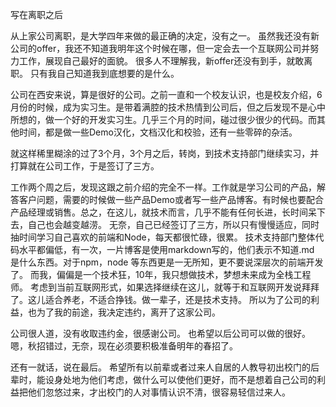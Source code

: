 写在离职之后

从上家公司离职，是大学四年来做的最正确的决定，没有之一。
虽然我还没有新公司的offer，我还不知道我明年这个时候在哪，但一定会去一个互联网公司并努力工作，展现自己最好的面貌。
很多人不理解我，新offer还没有到手，就敢离职。
只有我自己知道我到底想要的是什么。

公司在西安来说，算是很好的公司。之前一直和一个校友认识，也是校友介绍，6月份的时候，成为实习生。是带着满腔的技术热情到公司后，但之后发现不是心中所想的，做一个好的开发实习生。几乎三个月的时间，碰过很少很少的代码。而其他时间，都是做一些Demo汉化，文档汉化和校验，还有一些零碎的杂活。

就这样稀里糊涂的过了3个月，3个月之后，转岗，到技术支持部门继续实习，并打算就在公司工作，于是签订了三方。

工作两个周之后，发现这跟之前介绍的完全不一样。工作就是学习公司的产品，解答客户问题，需要的时候做一些产品Demo或者写一些产品博客。有时候也要配合产品经理或销售。总之，在这儿，就技术而言，几乎不能有任何长进，长时间呆下去，自己也会越变越涝。
无奈，自己已经签订了三方，所以只有慢慢适应，同时抽时间学习自己喜欢的前端和Node，每天都很忙碌，很累。
技术支持部门整体代码水平都偏低，有一次，一片博客是使用markdown写的，他们表示不知道.md 是什么东西。对于npm，node 等东西更是一无所知，更不要说深层次的前端开发了。
而我，偏偏是一个技术狂，10年，我只想做技术，梦想未来成为全栈工程师。
考虑到当前互联网形式，如果选择继续在这儿，就等于和互联网开发说拜拜了。这儿适合养老，不适合挣钱。做一辈子，还是技术支持。
所以为了公司的利益，也为了我的前途，我决定违约，离开了这家公司。

公司很人道，没有收取违约金，很感谢公司。
也希望以后公司可以做的很好。
嗯，秋招错过，无奈，现在必须要积极准备明年的春招了。

还有一就话，说在最后。
希望所有以前辈或者过来人自居的人教导初出校门的后辈时，能设身处地为他们考虑，做什么可以使他们更好，而不是想着自己公司的利益把他们忽悠过来，才出校门的人对事情认识不清，很容易轻信过来人。